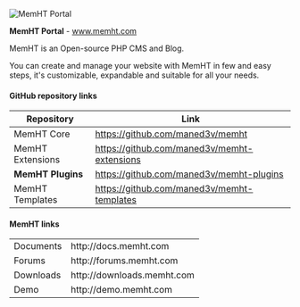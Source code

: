 ![MemHT Portal](http://www.memht.com/assets/git/memht-plugins.png)

**MemHT Portal** - www.memht.com

MemHT is an Open-source PHP CMS and Blog.

You can create and manage your website with MemHT in few and easy steps, it's customizable, expandable and suitable for all your needs.

#### GitHub repository links
|Repository|Link|
|----------|----|
|MemHT Core|https://github.com/maned3v/memht|
|MemHT Extensions|https://github.com/maned3v/memht-extensions|
|**MemHT Plugins**|https://github.com/maned3v/memht-plugins|
|MemHT Templates|https://github.com/maned3v/memht-templates|

#### MemHT links
<table>
  <tr>
    <td>Documents</td><td>http://docs.memht.com</td>
  </tr>
  <tr>
    <td>Forums</td><td>http://forums.memht.com</td>
  </tr>
  <tr>
    <td>Downloads</td><td>http://downloads.memht.com</td>
  </tr>
  <tr>
    <td>Demo</td><td>http://demo.memht.com</td>
  </tr>
</table>

